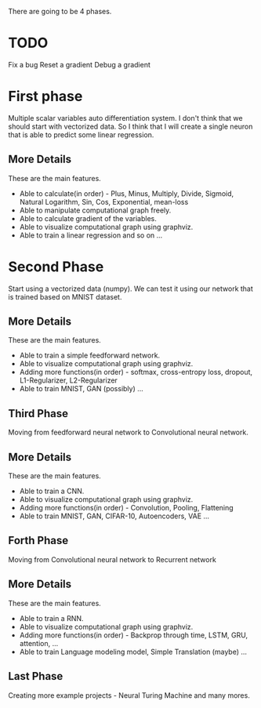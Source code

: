 There are going to be 4 phases.

# TODO
Fix a bug
Reset a gradient
Debug a gradient

# First phase
Multiple scalar variables auto differentiation system. I don't think that we should start with vectorized data. So I think that I will create a single neuron that is able to predict some linear regression.

## More Details
These are the main features.
* Able to calculate(in order) - Plus, Minus, Multiply, Divide, Sigmoid, Natural Logarithm, Sin, Cos, Exponential, mean-loss
* Able to manipulate computational graph freely.  
* Able to calculate gradient of the variables.
* Able to visualize computational graph using graphviz.
* Able to train a linear regression and so on ...

# Second Phase
Start using a vectorized data (numpy). We can test it using our network that is trained based on MNIST dataset.

## More Details
These are the main features.
* Able to train a simple feedforward network.
* Able to visualize computational graph using graphviz.
* Adding more functions(in order) - softmax, cross-entropy loss, dropout, L1-Regularizer, L2-Regularizer
* Able to train MNIST, GAN (possibly) ...

## Third Phase
Moving from feedforward neural network to Convolutional neural network.

## More Details
These are the main features.
* Able to train a CNN.
* Able to visualize computational graph using graphviz.
* Adding more functions(in order) - Convolution, Pooling, Flattening
* Able to train MNIST, GAN, CIFAR-10, Autoencoders, VAE ...

## Forth Phase
Moving from Convolutional neural network to Recurrent network

## More Details
These are the main features.
* Able to train a RNN.
* Able to visualize computational graph using graphviz.
* Adding more functions(in order) - Backprop through time, LSTM, GRU, attention, ...  
* Able to train Language modeling model, Simple Translation (maybe) ...

## Last Phase
Creating more example projects - Neural Turing Machine and many mores.
